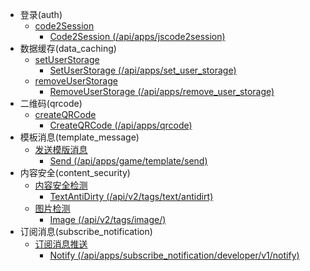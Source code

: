 - 登录(auth)
	- [code2Session](https://microapp.bytedance.com/docs/zh-CN/mini-app/develop/server/log-in/code-2-session) 
		- [Code2Session (/api/apps/jscode2session)](https://pkg.go.dev/github.com/jackluo2012/microapp/apis/auth?tab=doc#Code2Session)
- 数据缓存(data_caching)
	- [setUserStorage](https://microapp.bytedance.com/docs/zh-CN/mini-app/develop/server/data-caching/set-user-storage) 
		- [SetUserStorage (/api/apps/set_user_storage)](https://pkg.go.dev/github.com/jackluo2012/microapp/apis/data_caching?tab=doc#SetUserStorage)
	- [removeUserStorage](https://microapp.bytedance.com/docs/zh-CN/mini-app/develop/server/data-caching/remove-user-storage) 
		- [RemoveUserStorage (/api/apps/remove_user_storage)](https://pkg.go.dev/github.com/jackluo2012/microapp/apis/data_caching?tab=doc#RemoveUserStorage)
- 二维码(qrcode)
	- [createQRCode](https://microapp.bytedance.com/docs/zh-CN/mini-app/develop/server/qr-code/create-qr-code) 
		- [CreateQRCode (/api/apps/qrcode)](https://pkg.go.dev/github.com/jackluo2012/microapp/apis/qrcode?tab=doc#CreateQRCode)
- 模板消息(template_message)
	- [发送模版消息](https://microapp.bytedance.com/docs/zh-CN/mini-app/develop/server/model-news/send) 
		- [Send (/api/apps/game/template/send)](https://pkg.go.dev/github.com/jackluo2012/microapp/apis/template_message?tab=doc#Send)
- 内容安全(content_security)
	- [内容安全检测](https://microapp.bytedance.com/docs/zh-CN/mini-app/develop/server/content-security/content-security-detect) 
		- [TextAntiDirty (/api/v2/tags/text/antidirt)](https://pkg.go.dev/github.com/jackluo2012/microapp/apis/content_security?tab=doc#TextAntiDirty)
	- [图片检测](https://microapp.bytedance.com/docs/zh-CN/mini-app/develop/server/content-security/picture-detect) 
		- [Image (/api/v2/tags/image/)](https://pkg.go.dev/github.com/jackluo2012/microapp/apis/content_security?tab=doc#Image)
- 订阅消息(subscribe_notification)
	- [订阅消息推送](https://microapp.bytedance.com/docs/zh-CN/mini-app/develop/server/subscribe-notification/notify) 
		- [Notify (/api/apps/subscribe_notification/developer/v1/notify)](https://pkg.go.dev/github.com/jackluo2012/microapp/apis/subscribe_notification?tab=doc#Notify)
